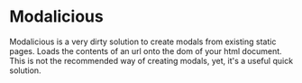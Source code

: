 Modalicious
===========

Modalicious is a very dirty solution to create modals from existing static pages. Loads the contents of an url onto the dom of your html document. This is not the recommended way of creating modals, yet, it's a useful quick solution.